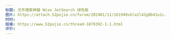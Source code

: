 ```yaml
---
标题: 文件搜索神器 Wise JetSearch 绿色版
图片: https://attach.52pojie.cn/forum/202401/11/161949vkla1l42g0b41u1c.png
时时: 
链接: https://www.52pojie.cn/thread-1879392-1-1.html
评价:
---
```


